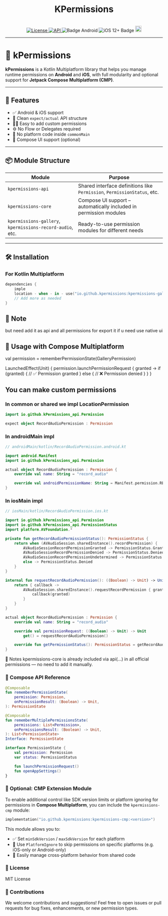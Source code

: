<h1 align="center">KPermissions</h1>
<br>

<div align="center">

<a href="https://opensource.org/licenses/Apache-2.0">
  <img alt="License" src="https://img.shields.io/badge/License-Apache%202.0-blue.svg"/>
</a>

<a href="https://android-arsenal.com/api?level=21" rel="nofollow">
  <img alt="API" src="https://img.shields.io/badge/API-21%2B-brightgreen.svg?style=flat" />
</a>

<img src="https://img.shields.io/badge/Platform-Android-brightgreen.svg?logo=android" alt="Badge Android" />
<img src="https://img.shields.io/badge/iOS-12%2B-blue.svg?logo=apple" alt="iOS 12+ Badge" />

<a href="https://github.com/the-best-is-best/">
  <img alt="Profile" src="https://img.shields.io/badge/github-%23181717.svg?&style=for-the-badge&logo=github&logoColor=white" height="20"/>
</a>

</div>

---

# 🔐 kPermissions

**kPermissions** is a Kotlin Multiplatform library that helps you manage runtime permissions on **Android** and **iOS**, with full modularity and optional support for **Jetpack Compose Multiplatform (CMP)**.

---

## 🚀 Features

- ✅ Android & iOS support
- 🧩 Clean `expect/actual` API structure
- 🧑‍💻 Easy to add custom permissions
- ⚙️ No Flow or Delegates required
- 🔁 No platform code inside `commonMain`
- 🧱 Compose UI support (optional)

---

## 📦 Module Structure

| Module | Purpose |
|--------|---------|
| `kpermissions-api`   | Shared interface definitions like `Permission`, `PermissionStatus`, etc. |
| `kpermissions-core`  | Compose UI support – automatically included in permission modules |
| `kpermissions-gallery`, `kpermissions-record-audio`, etc. | Ready-to-use permission modules for different needs |

---

## 🛠️ Installation

### For Kotlin Multiplatform

```kotlin
dependencies {
    imple
    location - when - in - use("io.github.kpermissions:kpermissions-gallery:<version>")
    // Add more as needed
}
```

## 📌 Note

but need add it as api and all permissions for export it if u need use native ui

## 🧩 Usage with Compose Multiplatform

val permission = rememberPermissionState(GalleryPermission)

LaunchedEffect(Unit) {
    permission.launchPermissionRequest { granted ->
        if (granted) {
            // ✅ Permission granted
        } else {
            // ❌ Permission denied
        }
    }
}

## You can make custom permissions

### In common or shared we impl LocationPermission

```kotlin
import io.github.kPermissions_api.Permission

expect object RecordAudioPermission : Permission
```

### In androidMain impl

```kotlin
// androidMain/kotlin/RecordAudioPermission.android.kt

import android.Manifest
import io.github.kPermissions_api.Permission

actual object RecordAudioPermission : Permission {
    override val name: String = "record_audio"

    override val androidPermissionName: String = Manifest.permission.RECORD_AUDIO
}
```

### In iosMain impl

```kotlin
// iosMain/kotlin/RecordAudioPermission.ios.kt

import io.github.kPermissions_api.Permission
import io.github.kPermissions_api.PermissionStatus
import platform.AVFoundation.*

private fun getRecordAudioPermissionStatus(): PermissionStatus {
    return when (AVAudioSession.sharedInstance().recordPermission) {
        AVAudioSessionRecordPermissionGranted -> PermissionStatus.Granted
        AVAudioSessionRecordPermissionDenied -> PermissionStatus.DeniedPermanently
        AVAudioSessionRecordPermissionUndetermined -> PermissionStatus.Denied
        else -> PermissionStatus.Denied
    }
}

internal fun requestRecordAudioPermission(): ((Boolean) -> Unit) -> Unit {
    return { callback ->
        AVAudioSession.sharedInstance().requestRecordPermission { granted ->
            callback(granted)
        }
    }
}

actual object RecordAudioPermission : Permission {
    override val name: String = "record_audio"

    override val permissionRequest: ((Boolean) -> Unit) -> Unit
        get() = requestRecordAudioPermission()

    override fun getPermissionStatus(): PermissionStatus = getRecordAudioPermissionStatus()
}


```

📌 Notes
kpermissions-core is already included via api(...) in all official permissions — no need to add it manually.

### 🧱 Compose API Reference

```kotlin
@Composable
fun rememberPermissionState(
    permission: Permission,
    onPermissionResult: (Boolean) -> Unit,
): PermissionState

@Composable
fun rememberMultiplePermissionsState(
    permissions: List<Permission>,
    onPermissionsResult: (Boolean) -> Unit,
): List<PermissionState>
Interface: PermissionState
```

```kotlin
interface PermissionState {
    val permission: Permission
    var status: PermissionStatus

    fun launchPermissionRequest()
    fun openAppSettings()
}
```

### 🧩 Optional: CMP Extension Module

To enable additional control like SDK version limits or platform ignoring for permissions in **Compose Multiplatform**, you can include the `kpermissions-cmp` module:

```kotlin
implementation("io.github.kpermissions:kpermissions-cmp:<version>")
```

This module allows you to:

- ✅ Set `minSdkVersion` / `maxSdkVersion` for each platform
- 🧠 Use `PlatformIgnore` to skip permissions on specific platforms (e.g. iOS-only or Android-only)
- 🔁 Easily manage cross-platform behavior from shared code

### 📄 License

MIT License

### 🙌 Contributions

We welcome contributions and suggestions!
Feel free to open issues or pull requests for bug fixes, enhancements, or new permission types.
